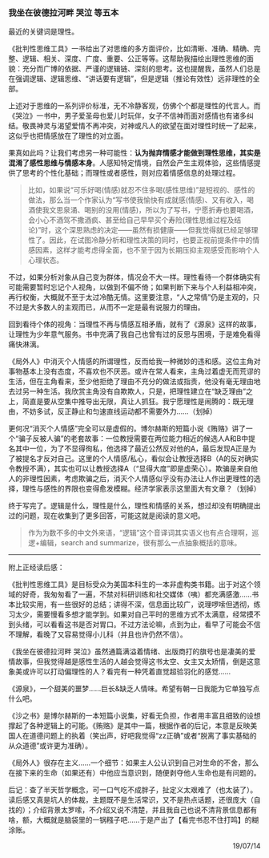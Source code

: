 ### 我坐在彼德拉河畔 哭泣 等五本

最近的关键词是理性。

《批判性思维工具》一书给出了对思维的多方面评价，比如清晰、准确、精确、完整、逻辑、相关、深度、广度、重要、公正等等。这帮助我描绘出理性思维的面貌：充分而广博的依据、严谨的逻辑链、深刻的思考。这也提醒我，虽然人们总是在强调逻辑、逻辑思维、“讲话要有逻辑”，但是逻辑（推论有效性）远非理性的全部。

上述对于思维的一系列评价标准，无不冷静客观，仿佛个个都是理性的代言人。而《哭泣》一书中，男子爱圣母也爱儿时玩伴，女子不信神而面对感情也有诸多纠结。敬畏神灵与渴望爱情不再冲突，对神或凡人的欲望在面对理性时统一了起来，这似乎也把情感放在了理性的对立面。

果真如此吗？让我们考虑另一种可能性：**认为抛弃情感才能做到理性思维，其实是混淆了感性思维与情感本身**。人感知特定情境，自然会产生主观体验，这些情感提供了思考的个性化基础；而理性或者感性，则对应着情感信息的处理过程。
>比如，如果说“可乐好喝(情感)就忍不住多喝(感性思维)”是短视的、感性的做法，那么当一个作家认为“写书使我愉快有成就感(情感)、又有收入，喝酒使我文思泉涌、喝别的没用(情感)，所以为了写书，宁愿折寿也要喝酒，会小心不酒驾不撒酒疯、甚至给自己早早买个寿险(理性思维过程及结论)”时，这个深思熟虑的决定——虽然有损健康——但我觉得就已经足够理性了。因此，在试图冷静分析和理性决策的同时，也要正视前提条件中的情感因素，这样才能考虑得全面，也不至于因为长期压抑主观感受而影响个人心理状态。

不过，如果分析对象从自己变为群体，情况会不大一样。理性看待一个群体确实有可能需要暂时忘记个人视角，以做到不偏不倚；如果判断下来与个人利益相冲突，再行权衡，大概就不至于太过冷酷无情。这里要注意，“人之常情”仍是主观的，只不过是大多数人的主观而已，从而不一定是最有说服力的理由。

回到看待个体的视角：当理性不再与情感互相矛盾，就有了《源泉》这样的故事，让理性为少年意气服务。书中充满了我自己也曾有过的反思与困境，于是难免看得痛快淋漓。

《局外人》中消灭个人情感的所谓理性，反而给我一种微妙的违和感。这位主角对事物基本上没有态度，不喜欢也不厌恶。或许在常人看来，主角过着虚无而荒谬的生活，但在主角看来，至少他拒绝了理由不充分的做法或指责，他没有毫无理由地去过另一种生活。我欣赏主角没有自欺欺人，只是，把理性建立在“缺乏理由”之上，简直是要从空集中推导出无限，真让人抓狂。我宁愿理性是闹腾的：既无理由，不妨多试，反正静止和匀速直线运动都不需要外力……（划掉）

更何况“消灭个人情感”完全可以是虚假的。博尔赫斯的短篇小说《贿赂》讲了一个“骗子反被人骗”的老套故事：一位教授需要在两位能力相近的候选人A和B中提名其中一位，为了不显得徇私，他选择了最近公然反对他的A，最后发现A正是为了被提名才反对自己。这里的个人情感/私心，看似会让教授选择B（A的反对确实令教授不满），其实也可以让教授选择A（“显得大度”即是虚荣心）。欺骗是来自他人的非理性因素，考虑欺骗之后，消灭个人情感似乎没有办法让人作出更理性的选择，理性与感性的界限也变得愈发模糊。经济学家表示这里面大有文章？（划掉）

终于写完了。逻辑是什么，理性是什么，理性和情感的关系，想过却没有明确提出过的问题，现在收集到了更多回答，可能这就是阅读的意义吧。

>作为为数不多的中文外来语，“逻辑”这个音译词其实语义也有点合理啊，巡逻+编辑，search and summarize，很有那么一点抽象概括的意味。
---------------------------

附上正经读后感：

《批判性思维工具》是目标受众为美国本科生的一本非虚构类书籍。出于对这个领域的好奇，我匆匆看了一遍，不禁对科研训练和社交媒体（咦）都充满感激……书本比较实用，有一些很好的总结；讲得不深，信息面比较广，说理啰嗦但透彻，练习太少，需要慢看多想才能学到。如果对自己平时的思维方式不太满意，经常摸不到头绪，可以看看这书是否对胃口。不过方法论嘛，点到为止，看早了可能会不信不理解，看晚了又容易觉得小儿科（并且也许仍然不信）。

《我坐在彼德拉河畔 哭泣》虽然通篇满溢着情绪、出版商打的旗号也是凄美的爱情故事，但我觉得越是感性生活的人越会觉得这书太空、女主又太矫情，倒是这意象美或许可以打动偏理性的人？看完有一种凭着直觉超验羽化的感觉……

《源泉》，一个甜美的噩梦……巨长&缺乏人情味。希望有朝一日我能为它单独写点什么吧。

《沙之书》是博尔赫斯的一本短篇小说集，好看无负担，作者用丰富且细致的设想撑起了各种逻辑上的可能。《贿赂》是其中一篇，根据作者的后记，本意是反映美国人在道德问题上的执着（笑出声，好吧我觉得“zz正确”或者“脱离了事实基础的从众道德”或许更为准确）。

《局外人》很存在主义……一个细节：如果主人公认识到自己对生命的不舍，那么在接下来的生命（如果还有）中他应当意识到，随便剥夺他人生命也是有问题的。

后记：查了半天哲学概念，可一口气吃不成胖子，扯定义太艰难了（也太装了）。读后感又真是坑人的体裁，主题既不是生活常识，又不是热点话题，还很庞大（自找的）；介绍背景太罗嗦，不介绍又说不清楚，并且我自己也说不清背景信息都有啥，额，大概就是脑袋里的一锅糨子吧……于是产出了【看完书忍不住打鸣】的糊涂账。

<p align="right">19/07/14</p>
